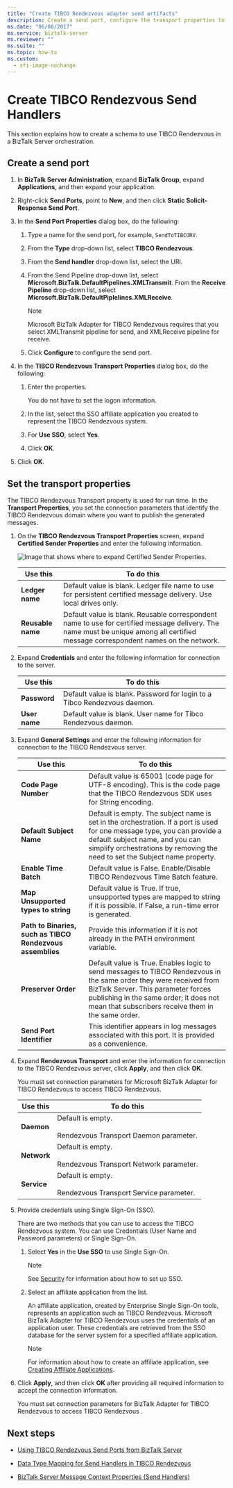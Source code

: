 ```yaml
---
title: "Create TIBCO Rendezvous adapter send artifacts"
description: Create a send port, configure the transport properties to send messages to TIBCO Rendezvous from BizTalk 
ms.date: "06/08/2017"
ms.service: biztalk-server
ms.reviewer: ""
ms.suite: ""
ms.topic: how-to
ms.custom:
  - sfi-image-nochange
---
```

# Create TIBCO Rendezvous Send Handlers
This section explains how to create a schema to use TIBCO Rendezvous in a BizTalk Server orchestration.  
  
## Create a send port
  
1.  In **BizTalk Server Administration**, expand **BizTalk Group**, expand **Applications**, and then expand your application.  
  
2.  Right-click **Send Ports**, point to **New**, and then click **Static Solicit-Response Send Port**.  
  
3.  In the **Send Port Properties** dialog box, do the following:  
  
    1.  Type a name for the send port, for example, `SendToTIBCORV`.  
  
    2.  From the **Type** drop-down list, select **TIBCO Rendezvous**.  
  
    3.  From the **Send handler** drop-down list, select the URI.  
  
    4.  From the Send Pipeline drop-down list, select **Microsoft.BizTalk.DefaultPipelines.XMLTransmit**.  From the **Receive Pipeline** drop-down list, select **Microsoft.BizTalk.DefaultPiplelines.XMLReceive**.  

        > [!NOTE]
        > Microsoft BizTalk Adapter for TIBCO Rendezvous requires that you select XMLTransmit pipeline for send, and XMLReceive pipeline for receive.
        
    6.  Click **Configure** to configure the send port.  
  
4.  In the **TIBCO Rendezvous Transport Properties** dialog box, do the following:  
  
    1.  Enter the properties.  
  
         You do not have to set the logon information.  
  
    2.  In the list, select the SSO affiliate application you created to represent the TIBCO Rendezvous system.  
  
    3.  For **Use SSO**, select **Yes**.  
  
    4.  Click **OK**.  
  
5.  Click **OK**.  

## Set the transport properties
The TIBCO Rendezvous Transport property is used for run time. In the **Transport Properties**, you set the connection parameters that identify the TIBCO Rendezvous domain where you want to publish the generated messages.  
  
 
1.  On the **TIBCO Rendezvous Transport Properties** screen, expand **Certified Sender Properties** and enter the following information.  
  
     ![Image that shows where to expand Certified Sender Properties.](../core/media/sadp-tibcoren-transs.gif "SAdp_TibcoRen_Transs")  
  
    |Use this|To do this|  
    |--------------|----------------|  
    |**Ledger name**|Default value is blank. Ledger file name to use for persistent certified message delivery. Use local drives only.|  
    |**Reusable name**|Default value is blank. Reusable correspondent name to use for certified message delivery. The name must be unique among all certified message correspondent names on the network.|  
  
2.  Expand **Credentials** and enter the following information for connection to the server.  
  
    |Use this|To do this|  
    |--------------|----------------|  
    |**Password**|Default value is blank. Password for login to a Tibco Rendezvous daemon.|  
    |**User name**|Default value is blank. User name for Tibco Rendezvous daemon.|  
  
3.  Expand **General Settings** and enter the following information for connection to the TIBCO Rendezvous server.  
  
    |Use this|To do this|  
    |--------------|----------------|  
    |**Code Page Number**|Default value is 65001 (code page for UTF-8 encoding). This is the code page that the TIBCO Rendezvous SDK uses for String encoding.|  
    |**Default Subject Name**|Default is empty. The subject name is set in the orchestration. If a port is used for one message type, you can provide a default subject name, and you can simplify orchestrations by removing the need to set the Subject name property.|  
    |**Enable Time Batch**|Default value is False. Enable/Disable TIBCO Rendezvous Time Batch feature.|  
    |**Map Unsupported types to string**|Default value is True. If true, unsupported types are mapped to string if it is possible. If False, a run-time error is generated.|  
    |**Path to Binaries, such as TIBCO Rendezvous assemblies**|Provide this information if it is not already in the PATH environment variable.|  
    |**Preserver Order**|Default value is True. Enables logic to send messages to TIBCO Rendezvous in the same order they were received from BizTalk Server. This parameter forces publishing in the same order; it does not mean that subscribers receive them in the same order.|  
    |**Send Port Identifier**|This identifier appears in log messages associated with this port. It is provided as a convenience.|  
  
4.  Expand **Rendezvous Transport** and enter the information for connection to the TIBCO Rendezvous server, click **Apply**, and then click **OK**.  
  
     You must set connection parameters for Microsoft BizTalk Adapter for TIBCO Rendezvous to access TIBCO Rendezvous.  
  
    |Use this|To do this|  
    |--------------|----------------|  
    |**Daemon**|Default is empty.<br /><br /> Rendezvous Transport Daemon parameter.|  
    |**Network**|Default is empty.<br /><br /> Rendezvous Transport Network parameter.|  
    |**Service**|Default is empty.<br /><br /> Rendezvous Transport Service parameter.|  
  
5.  Provide credentials using Single Sign-On (SSO).  
  
     There are two methods that you can use to access the TIBCO Rendezvous system. You can use Credentials (User Name and Password parameters) or Single Sign-On.  
  
    1.  Select **Yes** in the **Use SSO** to use Single Sign-On.  
  
        > [!NOTE]
        >  See [Security](../core/security-in-biztalk-adapter-for-tibco-rendezvous.md) for information about how to set up SSO.  
  
    2.  Select an affiliate application from the list.  
  
         An affiliate application, created by Enterprise Single Sign-On tools, represents an application such as TIBCO Rendezvous. Microsoft BizTalk Adapter for TIBCO Rendezvous uses the credentials of an application user. These credentials are retrieved from the SSO database for the server system for a specified affiliate application.  
  
        > [!NOTE]
        >  For information about how to create an affiliate application, see [Creating Affiliate Applications](../core/creating-affiliate-applications1.md).  
  
6.  Click **Apply**, and then click **OK** after providing all required information to accept the connection information.  
  
     You must set connection parameters for BizTalk Adapter for TIBCO Rendezvous to access TIBCO Rendezvous .  


## Next steps
  
-   [Using TIBCO Rendezvous Send Ports from BizTalk Server](../core/using-tibco-rendezvous-send-ports-from-biztalk-server.md)  
  
-   [Data Type Mapping for Send Handlers in TIBCO Rendezvous](../core/data-type-mapping-for-send-handlers-in-tibco-rendezvous.md)  
  
-   [BizTalk Server Message Context Properties (Send Handlers)](../core/biztalk-server-message-context-properties-send-handlers.md)
